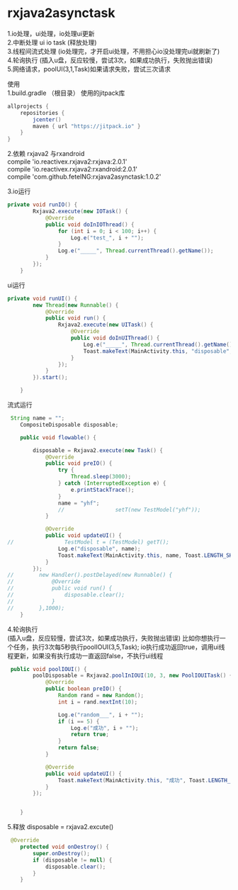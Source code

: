 # rxjava2asynctask  
1.io处理，ui处理，io处理ui更新  
2.中断处理 ui io task (释放处理)  
3.线程间流式处理 (io处理完，才开启ui处理，不用担心io没处理完ui就刷新了)  
4.轮询执行 (插入u盘，反应较慢，尝试3次，如果成功执行，失败抛出错误)  
5.网络请求，poolUI(3,1,Task)如果请求失败，尝试三次请求  

  

使用  
1.build.gradle （根目录）  使用的jitpack库  
```java
allprojects {
    repositories {
        jcenter()
        maven { url "https://jitpack.io" }
    }
}
```
2.依赖 rxjava2 与rxandroid  
 compile 'io.reactivex.rxjava2:rxjava:2.0.1'  
 compile 'io.reactivex.rxjava2:rxandroid:2.0.1'  
 compile 'com.github.feteING:rxjava2asynctask:1.0.2'  
  

3.io运行  
```java
private void runIO() {
        Rxjava2.execute(new IOTask() {
            @Override
            public void doInIOThread() {
                for (int i = 0; i < 100; i++) {
                    Log.e("test_", i + "");
                }
                Log.e("_____", Thread.currentThread().getName());
            }
        });
    }

```

ui运行
```java
private void runUI() {
        new Thread(new Runnable() {
            @Override
            public void run() {
                Rxjava2.execute(new UITask() {
                    @Override
                    public void doInUIThread() {
                        Log.e("_____", Thread.currentThread().getName());
                        Toast.makeText(MainActivity.this, "disposable", Toast.LENGTH_SHORT).show();
                    }
                });
            }
        }).start();

    }

```

流式运行
```java
 String name = "";
    CompositeDisposable disposable;

    public void flowable() {

        disposable = Rxjava2.execute(new Task() {
            @Override
            public void preIO() {
                try {
                    Thread.sleep(3000);
                } catch (InterruptedException e) {
                    e.printStackTrace();
                }
                name = "yhf";
                //                setT(new TestModel("yhf"));
            }

            @Override
            public void updateUI() {
//                TestModel t = (TestModel) getT();
                Log.e("disposable", name);
                Toast.makeText(MainActivity.this, name, Toast.LENGTH_SHORT).show();
            }
        });
//        new Handler().postDelayed(new Runnable() {
//            @Override
//            public void run() {
//                disposable.clear();
//            }
//        },1000);
    }

```

4.轮询执行  
(插入u盘，反应较慢，尝试3次，如果成功执行，失败抛出错误)
比如你想执行一个任务，执行3次每5秒执行poolIOUI(3,5,Task); io执行成功返回true，调用ui线程更新，如果没有执行成功一直返回false，不执行ui线程  
```java
 public void poolIOUI() {
        poolDisposable = Rxjava2.poolInIOUI(10, 3, new PoolIOUITask() {
            @Override
            public boolean preIO() {
                Random rand = new Random();
                int i = rand.nextInt(10);

                Log.e("random___", i + "");
                if (i == 5) {
                    Log.e("成功", i + "");
                    return true;
                }
                return false;
            }

            @Override
            public void updateUI() {
                Toast.makeText(MainActivity.this, "成功", Toast.LENGTH_LONG).show();
            }
        });


    }
```

5.释放 disposable = rxjava2.excute()
```java
 @Override
    protected void onDestroy() {
        super.onDestroy();
        if (disposable != null) {
            disposable.clear();
        }
    }

```

